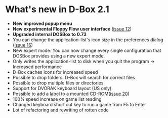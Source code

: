 # What's new in D-Box 2.1 #

  * **New improved popup menu**
  * **New experimental Floppy Flow user interface** ([issue 12](https://code.google.com/p/dbox/issues/detail?id=12))
  * **Upgraded internal DOSBox to 0.73**
  * You can change the application-list's icon size in the preferences dialog ([issue 16](https://code.google.com/p/dbox/issues/detail?id=16))
  * New expert mode: You can now change every single configuration that DOSBox provides using a new expert mode.
  * Only writes the application-list to disk when you quit the program -> Increased performance
  * D-Box caches icons for increased speed
  * Possible to drop folders. D-Box will search for correct files
  * Possible to drop multiple files or directories
  * Support for DVORAK keyboard layout (US only)
  * Possible to add a label to a mounted CD-ROM([issue 20](https://code.google.com/p/dbox/issues/detail?id=20))
  * 100% speed increase on game list reading
  * Changed keyboard short cut key to run a game from F5 to Enter
  * Lot of refactoring and rewriting of rotten code